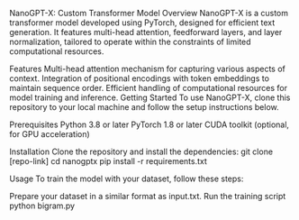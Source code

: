 NanoGPT-X: Custom Transformer Model
Overview
NanoGPT-X is a custom transformer model developed using PyTorch, designed for efficient text generation. It features multi-head attention, feedforward layers, and layer normalization, tailored to operate within the constraints of limited computational resources.

Features
Multi-head attention mechanism for capturing various aspects of context.
Integration of positional encodings with token embeddings to maintain sequence order.
Efficient handling of computational resources for model training and inference.
Getting Started
To use NanoGPT-X, clone this repository to your local machine and follow the setup instructions below.

Prerequisites
Python 3.8 or later
PyTorch 1.8 or later
CUDA toolkit (optional, for GPU acceleration)

Installation
Clone the repository and install the dependencies:
git clone [repo-link]
cd nanogptx
pip install -r requirements.txt

Usage
To train the model with your dataset, follow these steps:

Prepare your dataset in a similar format as input.txt.
Run the training script
python bigram.py

